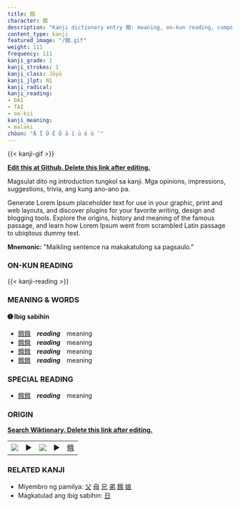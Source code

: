 ```yaml
---
title: 餓
character: 餓
description: "Kanji dictionary entry 餓: meaning, on-kun reading, compounds, origin, related kanji"
content_type: kanji
featured_image: "/餓.gif"
weight: 111
frequency: 111
kanji_grade: 1
kanji_strokes: 1
kanji_class: Jōyō
kanji_jlpt: N1
kanji_radical: 
kanji_reading: 
- DAI
- TAI
- oo-kii
kanji_meaning:
- malaki
chōon: "Ā Ī Ū Ē Ō ā ī ū ē ō ’"
---
```

[//]: # (Don't edit the line below. Kanji animated GIF code is automatically generated.)
{{< kanji-gif >}}

[//]: # (Edit below this line.)

**[Edit this at Github. Delete this link after editing.](https://github.com/tim0g/tim/tree/main/content/kanji/餓/index.md)**

Magsulat dito ng introduction tungkol sa kanji. Mga opinions, impressions, suggestions, trivia, ang kung ano-ano pa.

Generate Lorem Ipsum placeholder text for use in your graphic, print and web layouts, and discover plugins for your favorite writing, design and blogging tools. Explore the origins, history and meaning of the famous passage, and learn how Lorem Ipsum went from scrambled Latin passage to ubiqitous dummy text.
 
**Mnemonic:** "Maikling sentence na makakatulong sa pagsaulo."

### ON-KUN READING

[//]: # (Don't edit the line below. ON-KUN READING code is automatically generated.)
{{< kanji-reading >}}

### MEANING & WORDS

#### ➊ **Ibig sabihin**
  - [餓](../餓)[餓](../餓)　***reading***　meaning
  - [餓](../餓)[餓](../餓)　***reading***　meaning
  - [餓](../餓)[餓](../餓)　***reading***　meaning
  - [餓](../餓)[餓](../餓)　***reading***　meaning

### SPECIAL READING
  - [餓](../餓)[餓](../餓)　***reading***　meaning

### ORIGIN

**[Search Wiktionary. Delete this link after editing.](https://wiktionary.org/wiki/餓)**
<table class="kanji-table"><tr><td>
<img src="60px-餓-bronze.svg.png">
</td><td>▶</td><td>
<img src="60px-餓-oracle.svg.png">
</td><td>▶</td>
<td class="kanji-origin">餓</td>
</tr></table>

### RELATED KANJI
- Miyembro ng pamilya: [父](../父) [母](../母) [兄](../兄) [弟](../弟) [餓](../餓) [娘](../娘)
- Magkatulad ang ibig sabihin: [日](../日)
